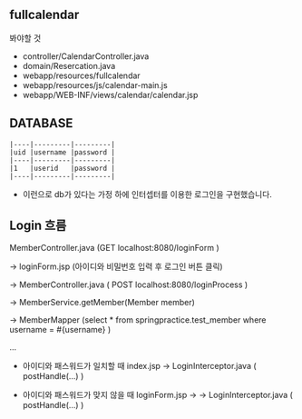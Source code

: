 ## fullcalendar
봐야할 것
- controller/CalendarController.java
- domain/Resercation.java
- webapp/resources/fullcalendar
- webapp/resources/js/calendar-main.js
- webapp/WEB-INF/views/calendar/calendar.jsp

## DATABASE
``````
|----|---------|---------|
|uid |username |password |
|----|---------|---------|
|1   |userid   |password |
|----|---------|---------|

``````
- 이런으로 db가 있다는 가정 하에 인터셉터를 이용한 로그인을 구현했습니다.

## Login 흐름
MemberController.java (GET localhost:8080/loginForm )

-> loginForm.jsp (아이디와 비밀번호 입력 후 로그인 버튼 클릭)

-> MemberController.java ( POST localhost:8080/loginProcess )

-> MemberService.getMember(Member member)

-> MemberMapper
(select * from springpractice.test_member where username = #{username} )

...
- 아이디와 패스워드가 일치할 때 index.jsp
-> LoginInterceptor.java ( postHandle(...) )

- 아이디와 패스워드가 맞지 않을 때 loginForm.jsp -> -> LoginInterceptor.java ( postHandle(...) )
